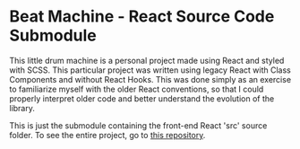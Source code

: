 # Beat Machine - React Source Code Submodule

This little drum machine is a personal project made using React and styled with SCSS. This particular project was written using legacy React with Class Components and without React Hooks. This was done simply as an exercise to familiarize myself with the older React conventions, so that I could properly interpret older code and better understand the evolution of the library.

This is just the submodule containing the front-end React 'src' source folder. To see the entire project, go to [this repository](https://github.com/mackenziewritescode/drum-machine).
